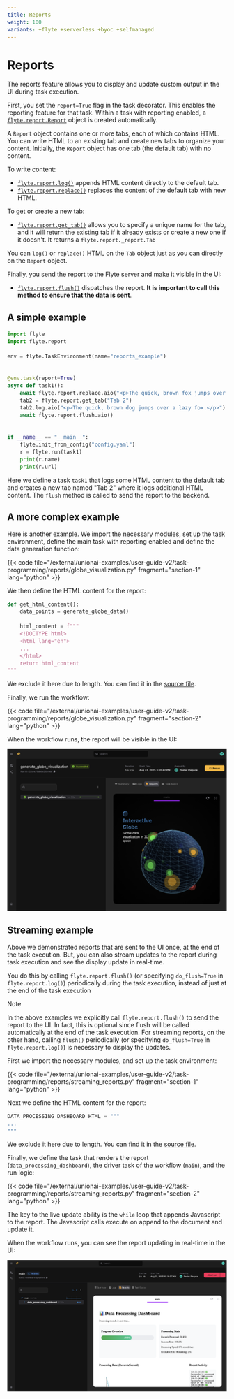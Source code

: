 ```yaml
---
title: Reports
weight: 100
variants: +flyte +serverless +byoc +selfmanaged
---
```


# Reports

The reports feature allows you to display and update custom output in the UI during task execution.

First, you set the `report=True` flag in the task decorator. This enables the reporting feature for that task.
Within a task with reporting enabled, a [`flyte.report.Report`](../../api-reference/flyte-sdk/packages/flyte.report#flytereportreport) object is created automatically.

A `Report` object contains one or more tabs, each of which contains HTML.
You can write HTML to an existing tab and create new tabs to organize your content.
Initially, the `Report` object has one tab (the default tab) with no content.

To write content:

- [`flyte.report.log()`](../../api-reference/flyte-sdk/packages/flyte.report#log) appends HTML content directly to the default tab.
- [`flyte.report.replace()`](../../api-reference/flyte-sdk/packages/flyte.report#replace) replaces the content of the default tab with new HTML.

To get or create a new tab:

- [`flyte.report.get_tab()`](../../api-reference/flyte-sdk/packages/flyte.report#get_tab) allows you to specify a unique name for the tab, and it will return the existing tab if it already exists or create a new one if it doesn't.
  It returns a `flyte.report._report.Tab`

You can `log()` or `replace()` HTML on the `Tab` object just as you can directly on the `Report` object.

Finally, you send the report to the Flyte server and make it visible in the UI:

- [`flyte.report.flush()`](../../api-reference/flyte-sdk/packages/flyte.report#flush) dispatches the report.
  **It is important to call this method to ensure that the data is sent**.

<!-- TODO:
Check (test) if implicit flush is performed at the end of the task execution.
-->

## A simple example

```python
import flyte
import flyte.report

env = flyte.TaskEnvironment(name="reports_example")


@env.task(report=True)
async def task1():
    await flyte.report.replace.aio("<p>The quick, brown fox jumps over a lazy dog.</p>")
    tab2 = flyte.report.get_tab("Tab 2")
    tab2.log.aio("<p>The quick, brown dog jumps over a lazy fox.</p>")
    await flyte.report.flush.aio()


if __name__ == "__main__":
    flyte.init_from_config("config.yaml")
    r = flyte.run(task1)
    print(r.name)
    print(r.url)
```

Here we define a task `task1` that logs some HTML content to the default tab and creates a new tab named "Tab 2" where it logs additional HTML content.
The `flush` method is called to send the report to the backend.

## A more complex example

Here is another example.
We import the necessary modules, set up the task environment, define the main task with reporting enabled and define the data generation function:

{{< code file="/external/unionai-examples/user-guide-v2/task-programming/reports/globe_visualization.py" fragment="section-1" lang="python" >}}

We then define the HTML content for the report:

```python
def get_html_content():
    data_points = generate_globe_data()

    html_content = f"""
    <!DOCTYPE html>
    <html lang="en">
    ...
    </html>
    return html_content
"""
```

We exclude it here due to length. You can find it in the [source file](https://github.com/unionai/unionai-examples/blob/main/user-guide-v2/task-programming/reports/globe_visualization.py).

Finally, we run the workflow:

{{< code file="/external/unionai-examples/user-guide-v2/task-programming/reports/globe_visualization.py" fragment="section-2" lang="python" >}}

When the workflow runs, the report will be visible in the UI:

![Globe visualization](https://raw.githubusercontent.com/unionai/unionai-docs-static/main/images/user-guide/globe_visualization.png)

## Streaming example

Above we demonstrated reports that are sent to the UI once, at the end of the task execution.
But, you can also stream updates to the report during task execution and see the display update in real-time.

You do this by calling `flyte.report.flush()` (or specifying `do_flush=True` in `flyte.report.log()`) periodically during the task execution, instead of just at the end of the task execution

> [!NOTE]
> In the above examples we explicitly call `flyte.report.flush()` to send the report to the UI.
> In fact, this is optional since flush will be called automatically at the end of the task execution.
> For streaming reports, on the other hand, calling `flush()` periodically (or specifying `do_flush=True`
> in `flyte.report.log()`) is necessary to display the updates.

First we import the necessary modules, and set up the task environment:

{{< code file="/external/unionai-examples/user-guide-v2/task-programming/reports/streaming_reports.py" fragment="section-1" lang="python" >}}

Next we define the HTML content for the report:

```python
DATA_PROCESSING_DASHBOARD_HTML = """
...
"""
```

We exclude it here due to length. You can find it in the [source file](
https://github.com/unionai/unionai-examples/blob/main/user-guide-v2/task-programming/reports/streaming_reports.py).

Finally, we define the task that renders the report (`data_processing_dashboard`), the driver task of the workflow (`main`), and the run logic:

{{< code file="/external/unionai-examples/user-guide-v2/task-programming/reports/streaming_reports.py" fragment="section-2" lang="python" >}}

The key to the live update ability is the `while` loop that appends Javascript to the report. The Javascript calls execute on append to the document and update it.

When the workflow runs, you can see the report updating in real-time in the UI:

![Data Processing Dashboard](https://raw.githubusercontent.com/unionai/unionai-docs-static/main/images/user-guide/data_processing_dashboard.png)
